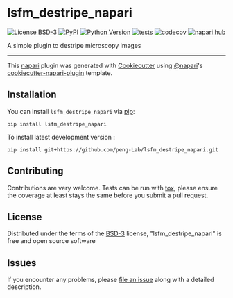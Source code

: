 # lsfm_destripe_napari

[![License BSD-3](https://img.shields.io/pypi/l/lsfm_destripe_napari.svg?color=green)](https://github.com/peng-Lab/lsfm_destripe_napari/raw/main/LICENSE)
[![PyPI](https://img.shields.io/pypi/v/lsfm_destripe_napari.svg?color=green)](https://pypi.org/project/lsfm_destripe_napari)
[![Python Version](https://img.shields.io/pypi/pyversions/lsfm_destripe_napari.svg?color=green)](https://python.org)
[![tests](https://github.com/peng-Lab/lsfm_destripe_napari/workflows/tests/badge.svg)](https://github.com/peng-Lab/lsfm_destripe_napari/actions)
[![codecov](https://codecov.io/gh/peng-Lab/lsfm_destripe_napari/branch/main/graph/badge.svg)](https://codecov.io/gh/peng-Lab/lsfm_destripe_napari)
[![napari hub](https://img.shields.io/endpoint?url=https://api.napari-hub.org/shields/lsfm_destripe_napari)](https://napari-hub.org/plugins/lsfm_destripe_napari)

A simple plugin to destripe microscopy images

----------------------------------

This [napari] plugin was generated with [Cookiecutter] using [@napari]'s [cookiecutter-napari-plugin] template.

<!--
Don't miss the full getting started guide to set up your new package:
https://github.com/napari/cookiecutter-napari-plugin#getting-started

and review the napari docs for plugin developers:
https://napari.org/stable/plugins/index.html
-->

## Installation

You can install `lsfm_destripe_napari` via [pip]:

    pip install lsfm_destripe_napari



To install latest development version :

    pip install git+https://github.com/peng-Lab/lsfm_destripe_napari.git


## Contributing

Contributions are very welcome. Tests can be run with [tox], please ensure
the coverage at least stays the same before you submit a pull request.

## License

Distributed under the terms of the [BSD-3] license,
"lsfm_destripe_napari" is free and open source software

## Issues

If you encounter any problems, please [file an issue] along with a detailed description.

[napari]: https://github.com/napari/napari
[Cookiecutter]: https://github.com/audreyr/cookiecutter
[@napari]: https://github.com/napari
[MIT]: http://opensource.org/licenses/MIT
[BSD-3]: http://opensource.org/licenses/BSD-3-Clause
[GNU GPL v3.0]: http://www.gnu.org/licenses/gpl-3.0.txt
[GNU LGPL v3.0]: http://www.gnu.org/licenses/lgpl-3.0.txt
[Apache Software License 2.0]: http://www.apache.org/licenses/LICENSE-2.0
[Mozilla Public License 2.0]: https://www.mozilla.org/media/MPL/2.0/index.txt
[cookiecutter-napari-plugin]: https://github.com/napari/cookiecutter-napari-plugin

[file an issue]: https://github.com/peng-Lab/lsfm_destripe_napari/issues

[napari]: https://github.com/napari/napari
[tox]: https://tox.readthedocs.io/en/latest/
[pip]: https://pypi.org/project/pip/
[PyPI]: https://pypi.org/
